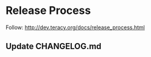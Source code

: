 # Release Process

Follow: http://dev.teracy.org/docs/release_process.html


## Update CHANGELOG.md

